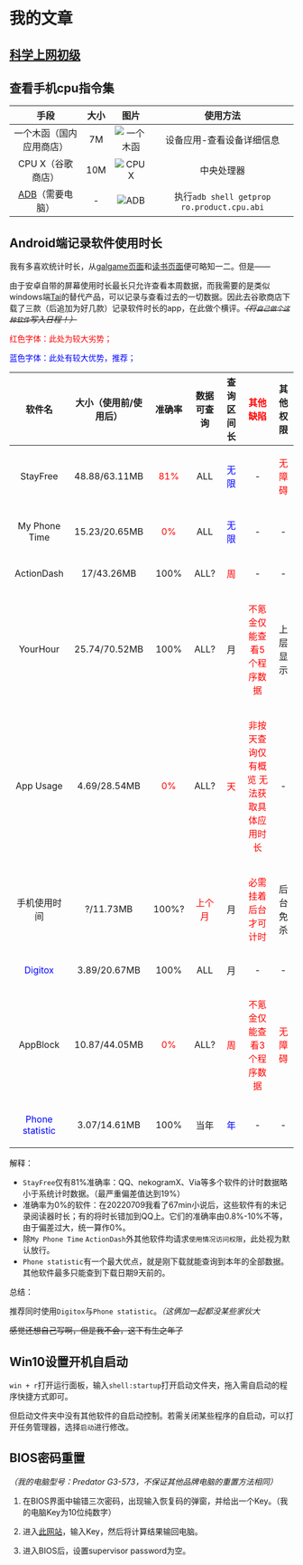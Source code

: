 # 我的文章
## [科学上网初级](../hide/vpn.md)
## 查看手机cpu指令集  

<!-- * 国内应用商店：一个木函（7M）

<img alt="一个木函_指令集" src="/images/gossip/instruction_1.jpg" width="40%" height="40%"/>

* 谷歌商店：CPU X（10M）

<img alt="CPU_X" src="/images/gossip/instruction_2.jpg" width="40%" height="40%"/>

* ADB
要求电脑上有adb工具，手机开启USB调试，连接后执行`adb shell getprop ro.product.cpu.abi`命令。

<img alt="CPU_X" src="/images/gossip/instruction_3.png" width="65%" height="65%"/> -->

|手段|大小|图片|使用方法|
| :-: | :-: | :-: | :-: |
|一个木函（国内应用商店）|7M|![一个木函](/images/my_articles/yigemuhan.jpg)|设备应用-查看设备详细信息|
|CPU X（谷歌商店）|10M|![CPU X](/images/my_articles/cpux.jpg)|中央处理器|
|[ADB](../farraginous/recommend_packages.md#adb)（需要电脑）|-|![ADB](/images/my_articles/adb.png)|执行`adb shell getprop ro.product.cpu.abi`|

## Android端记录软件使用时长
我有多喜欢统计时长，从[galgame页面](../games/galgame.md)和[读书页面](../farraginous/books.md)便可略知一二。但是——

由于安卓自带的屏幕使用时长最长只允许查看本周数据，而我需要的是类似windows端[Tai](../farraginous/recommend_packages.md#tai)的替代产品，可以记录与查看过去的一切数据。因此去谷歌商店下载了三款（后追加为好几款）记录软件时长的app，在此做个横评。~~*（将`自己做个这种软件`写入日程！）*~~

<p style="color:red;">红色字体：此处为较大劣势；</p><p style="color:blue;">蓝色字体：此处有较大优势，推荐；</p>

|软件名|大小（使用前/使用后）|准确率|数据可查询|查询区间长|<p style="color:red;">其他缺陷</p>|其他权限|
| :-: | :-: | :-: | :-: | :-: | :-: | :-: |
|StayFree|48.88/63.11MB|<p style="color:red;">81%</p>|ALL|<p style="color:blue;">无限</p>|-|<p style="color:red;">无障碍</p>|
|My Phone Time|15.23/20.65MB|<p style="color:red;">0%</p>|ALL|<p style="color:blue;">无限</p>|-|-|
|ActionDash|17/43.26MB|100%|ALL?|<p style="color:red;">周</p>|-|-|
|YourHour|25.74/70.52MB|100%|ALL?|月|<p style="color:red;">不氪金仅能查看5个程序数据</p>|上层显示|
|App Usage|4.69/28.54MB|<p style="color:red;">0%</p>|ALL?|<p style="color:red;">天</p>|<p style="color:red;">非按天查询仅有概览 无法获取具体应用时长</p>|-|
|手机使用时间|?/11.73MB|100%?|<p style="color:red;">上个月</p>|月|<p style="color:red;">必需挂着后台才可计时</p>|后台免杀|
|<p style="color:blue;">Digitox</p>|3.89/20.67MB|100%|ALL|月|-|-|
|AppBlock|10.87/44.05MB|<p style="color:red;">0%</p>|ALL?|<p style="color:red;">周</p>|<p style="color:red;">不氪金仅能查看3个程序数据</p>|<p style="color:red;">无障碍</p>|
|<p style="color:blue;">Phone statistic</p>|3.07/14.61MB|100%|当年|<p style="color:blue;">年</p>|-|-|

解释：
* `StayFree`仅有81%准确率：QQ、nekogramX、Via等多个软件的计时数据略小于系统计时数据。（最严重偏差值达到19%）
* 准确率为0%的软件：在20220709我看了67min小说后，这些软件有的未记录阅读器时长；有的将时长错加到QQ上。它们的准确率由0.8%-10%不等，由于偏差过大，统一算作0%。
* 除`My Phone Time` `ActionDash`外其他软件均请求`使用情况访问权限`，此处视为默认放行。
* `Phone statistic`有一个最大优点，就是刚下载就能查询到本年的全部数据。其他软件最多只能查到下载日期9天前的。

总结：

推荐同时使用`Digitox`与`Phone statistic`。*（这俩加一起都没某些家伙大*

~~感觉还想自己写啊，但是我不会，这下有生之年了~~

## Win10设置开机自启动
`win + r`打开运行面板，输入`shell:startup`打开启动文件夹，拖入需自启动的程序快捷方式即可。

但启动文件夹中没有其他软件的自启动控制。若需关闭某些程序的自启动，可以打开任务管理器，选择`启动`进行修改。
## BIOS密码重置
*（我的电脑型号：Predator G3-573，不保证其他品牌电脑的重置方法相同）*

1. 在BIOS界面中输错三次密码，出现输入恢复码的弹窗，并给出一个Key。（我的电脑Key为10位纯数字）

2. 进入[此网站](https://1024kb.co.nz/bios/)，输入Key，然后将计算结果输回电脑。

3. 进入BIOS后，设置supervisor password为空。